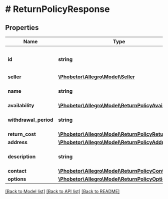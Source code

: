 # # ReturnPolicyResponse

## Properties

Name | Type | Description | Notes
------------ | ------------- | ------------- | -------------
**id** | **string** | The ID of the return policy definition. | [optional]
**seller** | [**\Phobetor\Allegro\Model\Seller**](Seller.md) |  | [optional]
**name** | **string** | Return policy name. |
**availability** | [**\Phobetor\Allegro\Model\ReturnPolicyAvailability**](ReturnPolicyAvailability.md) |  |
**withdrawal_period** | **string** | Period in ISO 8601 format. | [optional]
**return_cost** | [**\Phobetor\Allegro\Model\ReturnPolicyReturnCost**](ReturnPolicyReturnCost.md) |  |
**address** | [**\Phobetor\Allegro\Model\ReturnPolicyAddress**](ReturnPolicyAddress.md) |  |
**description** | **string** | Return policy description. | [optional]
**contact** | [**\Phobetor\Allegro\Model\ReturnPolicyContact**](ReturnPolicyContact.md) |  | [optional]
**options** | [**\Phobetor\Allegro\Model\ReturnPolicyOptions**](ReturnPolicyOptions.md) |  | [optional]

[[Back to Model list]](../../README.md#models) [[Back to API list]](../../README.md#endpoints) [[Back to README]](../../README.md)
